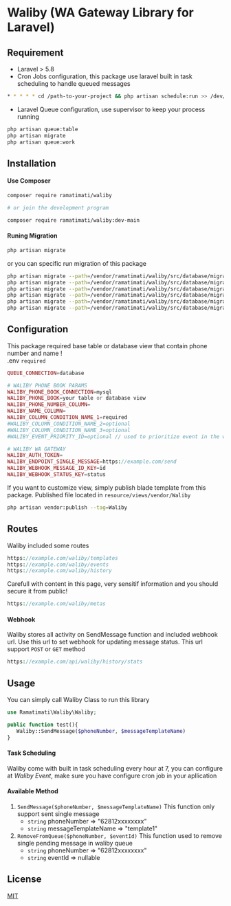 # Waliby (WA Gateway Library for Laravel)

## Requirement
- Laravel > 5.8
- Cron Jobs configuration, this package use laravel built in task scheduling to handle queued messages
```bash
* * * * * cd /path-to-your-project && php artisan schedule:run >> /dev/null 2>&1
```
- Laravel Queue configuration, use supervisor to keep your process running
```bash
php artisan queue:table
php artisan migrate
php artisan queue:work
```

## Installation

#### Use Composer

```bash
composer require ramatimati/waliby

# or join the development program

composer require ramatimati/waliby:dev-main
```

#### Runing Migration
```bash 
php artisan migrate
```
or you can specific run migration of this package
``` bash
php artisan migrate --path=/vendor/ramatimati/waliby/src/database/migrations/2024_08_17_105350_create_waliby_metas_table.php
php artisan migrate --path=/vendor/ramatimati/waliby/src/database/migrations/2024_08_17_105403_create_message_templates_table.php
php artisan migrate --path=/vendor/ramatimati/waliby/src/database/migrations/2024_08_17_105510_create_message_histories_table.php
php artisan migrate --path=/vendor/ramatimati/waliby/src/database/migrations/2024_08_17_105515_create_events_table.php
php artisan migrate --path=/vendor/ramatimati/waliby/src/database/migrations/2024_08_17_105545_create_jobs_table.php
php artisan migrate --path=/vendor/ramatimati/waliby/src/database/migrations/2024_08_17_105555_create_job_logs_table.php
```

## Configuration
This package required base table or database view that contain phone number and name !\
.env `required`
```php
QUEUE_CONNECTION=database

# WALIBY PHONE BOOK PARAMS
WALIBY_PHONE_BOOK_CONNECTION=mysql
WALIBY_PHONE_BOOK=your table or database view
WALIBY_PHONE_NUMBER_COLUMN=
WALIBY_NAME_COLUMN=
WALIBY_COLUMN_CONDITION_NAME_1=required
#WALIBY_COLUMN_CONDITION_NAME_2=optional
#WALIBY_COLUMN_CONDITION_NAME_3=optional
#WALIBY_EVENT_PRIORITY_ID=optional // used to prioritize event in the waliby queue

# WALIBY WA GATEWAY
WALIBY_AUTH_TOKEN=
WALIBY_ENDPOINT_SINGLE_MESSAGE=https://example.com/send
WALIBY_WEBHOOK_MESSAGE_ID_KEY=id
WALIBY_WEBHOOK_STATUS_KEY=status
```

If you want to customize view, simply publish blade template from this package. Published file located in `resource/views/vendor/Waliby`
```bash
php artisan vendor:publish --tag=Waliby
```

## Routes

Waliby included some routes

```php
https://example.com/waliby/templates
https://example.com/waliby/events
https://example.com/waliby/history
```
Carefull with content in this page, very sensitif information and you should secure it from public!
```php
https://example.com/waliby/metas
```

#### Webhook
Waliby stores all activity on SendMessage function and included webhook url. Use this url to set webhook for updating message status. This url support `POST` or `GET` method
```php
https://example.com/api/waliby/history/stats
```

## Usage

You can simply call Waliby Class to run this library

```php
use Ramatimati\Waliby\Waliby;

public function test(){
   Waliby::SendMessage($phoneNumber, $messageTemplateName)
}
```
#### Task Scheduling
Waliby come with built in task scheduling every hour at 7, you can configure at *Waliby Event*, make sure you have configure cron job in your apllication

#### Available Method
1. `SendMessage($phoneNumber, $messageTemplateName)` 
This function only support sent single message
   - `string` phoneNumber => "62812xxxxxxxx"
   - `string` messageTemplateName => "template1"
2. `RemoveFromQueue($phoneNumber, $eventId)`
This function used to remove single pending message in waliby queue
   - `string` phoneNumber => "62812xxxxxxxx"
   - `string` eventId => nullable
## License

[MIT](license)

